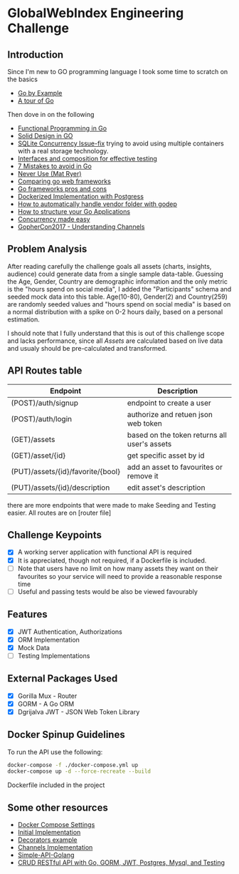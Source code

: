 # GlobalWebIndex Engineering Challenge

## Introduction

Since I'm new to GO programming language I took some time to scratch on the basics

- [Go by Example](https://gobyexample.com)
- [A tour of Go](https://tour.golang.org)

Then dove in on the following

- [Functional Programming in Go](https://medium.com/@geisonfgfg/functional-go-bc116f4c96a4)
- [Solid Design in GO](https://dave.cheney.net/2016/08/20/solid-go-design)
- [SQLite Concurrency Issue-fix](https://itnext.io/telegram-bot-in-go-concurrent-sqlite-e6176fac088e) trying to avoid using multiple containers with a real storage technology.
- [Interfaces and composition for effective testing](https://nathanleclaire.com/blog/2015/10/10/interfaces-and-composition-for-effective-unit-testing-in-golang)
- [7 Mistakes to avoid in Go](https://www.youtube.com/watch?v=29LLRKIL_TI)
- [Never Use (Mat Ryer)](https://www.youtube.com/watch?v=5DVV36uqQ4E)
- [Comparing go web frameworks](https://github.com/diyan/go-web-framework-comparsion)
- [Go frameworks pros and cons](https://nordicapis.com/7-frameworks-to-build-a-rest-api-in-go/)
- [Dockerized Implementation with Postgress](https://github.com/kisulken/bulletinApi/blob/master/main.go)
- [How to automatically handle vendor folder with godep](https://github.com/tools/godep)
- [How to structure your Go Applications](https://www.youtube.com/watch?v=VQym87o91f8)
- [Concurrency made easy](https://www.youtube.com/watch?v=DqHb5KBe7qI)
- [GopherCon2017 - Understanding Channels](https://www.youtube.com/watch?v=KBZlN0izeiY)

## Problem Analysis

After reading carefully the challenge goals all assets (charts, insights, audience) could generate data from a single sample data-table. Guessing the Age, Gender, Country are demographic information and the only metric is the "hours spend on social media", I added the "Participants" schema and seeded mock data into this table.
Age(10-80), Gender(2) and Country(259) are randomly seeded values and "hours spend on social media" is based on a normal distribution with a spike on 0-2 hours daily, based on a personal estimation.

I should note that I fully understand that this is out of this challenge scope and lacks performance, since all *Assets* are calculated based on live data and usualy should be pre-calculated and transformed.

## API Routes table

Endpoint                                        | Description
------------                                    | -------------
(POST)/auth/signup                              | endpoint to create a user
(POST)/auth/login                               | authorize and retuen json web token
(GET)/assets                                    | based on the token returns all user's assets
(GET)/asset/{id}                                | get specific asset by id
(PUT)/assets/{id}/favorite/{bool}               | add an asset to favourites or remove it
(PUT)/assets/{id}/description                   | edit asset's description

there are more endpoints that were made to make Seeding and Testing easier. All routes are on [router file]

## Challenge Keypoints

- [x] A working server application with functional API is required
- [x] It is appreciated, though not required, if a Dockerfile is included.
- [ ] Note that users have no limit on how many assets they want on their favourites so your service will need to provide a reasonable response time
- [ ] Useful and passing tests would be also be viewed favourably

## Features

- [x] JWT Authentication, Authorizations
- [x] ORM Implementation
- [x] Mock Data
- [ ] Testing Implementations

## External Packages Used

- [x] Gorilla Mux - Router
- [x] GORM - A Go ORM
- [x] Dgrijalva JWT - JSON Web Token Library

## Docker Spinup Guidelines

To run the API use the following:

```bash
docker-compose -f ./docker-compose.yml up
docker-compose up -d --force-recreate --build
```

Dockerfile included in the project

## Some other resources

- [Docker Compose Settings](https://github.com/kisulken/bulletinApi/blob/master/docker-compose.yml)
- [Initial Implementation](https://github.com/dedidot/simple-api-golang)
- [Decorators example](https://gist.github.com/thomasdarimont/31b26f782644c92effd0df3f7b64ef5d)
- [Channels Implementation](https://www.youtube.com/watch?v=7DXQH7bMvZ8)
- [Simple-API-Golang](github.com/mingrammer/go-todo-rest-api-example)
- [CRUD RESTful API with Go, GORM, JWT, Postgres, Mysql, and Testing](https://github.com/victorsteven/Go-JWT-Postgres-Mysql-Restful-API)
